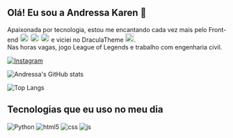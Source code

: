 ## Olá! Eu sou a Andressa Karen 👋

Apaixonada por tecnologia, estou me encantando cada vez mais pelo Front-end <img height="20" align="justify" style="border-radius: 6px;" src="https://upload.wikimedia.org/wikipedia/commons/3/38/HTML5_Badge.svg"> <img height="20" style="border-radius: 6px;" src="https://upload.wikimedia.org/wikipedia/commons/6/62/CSS3_logo.svg"> <img height="20" style="border-radius: 6px;" src="https://upload.wikimedia.org/wikipedia/commons/9/99/Unofficial_JavaScript_logo_2.svg">  e viciei no DraculaTheme <img height="20" src="https://draculatheme.com/images/shop/dracula-stickers-1.png">. 
</br>Nas horas vagas, jogo League of Legends e trabalho com engenharia civil.


[![Instagram](https://img.shields.io/badge/Instagram-E4405F?style=for-the-badge&logo=instagram&logoColor=white)](#)

![Andressa's GitHub stats](https://github-readme-stats.vercel.app/api?username=andressakaren&show_icons=true&theme=dracula)

![Top Langs](https://github-readme-stats.vercel.app/api/top-langs/?username=andressakaren&size_weight=0.5&count_weight=0.5&theme=dracula)

## Tecnologias que eu uso no meu dia

<div>
    <img align="center" alt="Python" src="https://img.shields.io/badge/Python-3776AB?style=for-the-badge&logo=python&logoColor=white" />
    <img align="center" alt="html5" src="https://img.shields.io/badge/HTML5-E34F26?style=for-the-badge&logo=html5&logoColor=white" />
    <img align="center" alt="css" src="https://img.shields.io/badge/CSS3-1572B6?style=for-the-badge&logo=css3&logoColor=white" />
    <img align="center" alt="js" src="https://img.shields.io/badge/JavaScript-F7DF1E?style=for-the-badge&logo=javascript&logoColor=black" />
</div></br>
